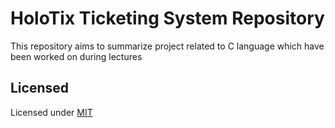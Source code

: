 # HoloTix Ticketing System Repository
This repository aims to summarize project related to C language which have been worked on during lectures

## Licensed
Licensed under [MIT](https://github.com/GWENTzy/HoloTix-Ticketing-System/blob/main/LICENSE)
